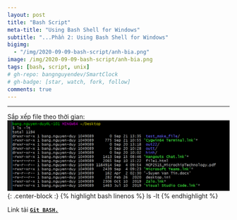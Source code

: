 ```yaml
---
layout: post
title: "Bash Script"
meta-title: "Using Bash Shell for Windows"
subtitle: "...Phần 2: Using Bash Shell for Windows"
bigimg:
  - "/img/2020-09-09-bash-script/anh-bia.png"
image: /img/2020-09-09-bash-script/anh-bia.png
tags: [bash, script, unix]
# gh-repo: bangnguyendev/SmartClock
# gh-badge: [star, watch, fork, follow]
comments: true
---
```

----------------------------------------------------------------------------
Sắp xếp file theo thời gian:
![](/img/2020-09-09-bash-script-2/lenh_ls_lt.png ){: .center-block :}
{% highlight bash linenos %}
ls -lt
{% endhighlight %}


Link tải [**`Git BASH.`**](https://git-scm.com/)